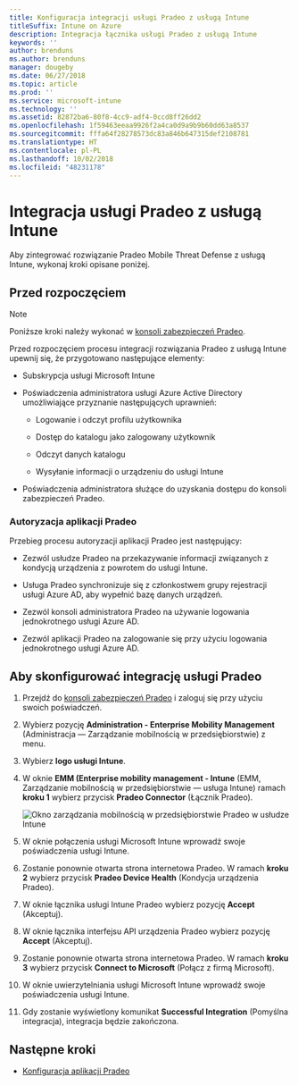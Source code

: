 ```yaml
---
title: Konfiguracja integracji usługi Pradeo z usługą Intune
titleSuffix: Intune on Azure
description: Integracja łącznika usługi Pradeo z usługą Intune
keywords: ''
author: brenduns
ms.author: brenduns
manager: dougeby
ms.date: 06/27/2018
ms.topic: article
ms.prod: ''
ms.service: microsoft-intune
ms.technology: ''
ms.assetid: 82872ba6-80f8-4cc9-adf4-0ccd8ff26dd2
ms.openlocfilehash: 1f59463eeaa9926f2a4ca0d9a9b9b60dd63a8537
ms.sourcegitcommit: fffa64f28278573dc83a846b647315def2108781
ms.translationtype: HT
ms.contentlocale: pl-PL
ms.lasthandoff: 10/02/2018
ms.locfileid: "48231178"
---
```

# <a name="integrate-pradeo-with-intune"></a>Integracja usługi Pradeo z usługą Intune

Aby zintegrować rozwiązanie Pradeo Mobile Threat Defense z usługą Intune, wykonaj kroki opisane poniżej.

## <a name="before-you-begin"></a>Przed rozpoczęciem

> [!NOTE]
> Poniższe kroki należy wykonać w [konsoli zabezpieczeń Pradeo](https://www.apps-security.com).

Przed rozpoczęciem procesu integracji rozwiązania Pradeo z usługą Intune upewnij się, że przygotowano następujące elementy:

-   Subskrypcja usługi Microsoft Intune

-   Poświadczenia administratora usługi Azure Active Directory umożliwiające przyznanie następujących uprawnień:

    -   Logowanie i odczyt profilu użytkownika

    -   Dostęp do katalogu jako zalogowany użytkownik

    -   Odczyt danych katalogu

    -   Wysyłanie informacji o urządzeniu do usługi Intune

-   Poświadczenia administratora służące do uzyskania dostępu do konsoli zabezpieczeń Pradeo.

### <a name="pradeo-app-authorization"></a>Autoryzacja aplikacji Pradeo

Przebieg procesu autoryzacji aplikacji Pradeo jest następujący:

-   Zezwól usłudze Pradeo na przekazywanie informacji związanych z kondycją urządzenia z powrotem do usługi Intune.

-   Usługa Pradeo synchronizuje się z członkostwem grupy rejestracji usługi Azure AD, aby wypełnić bazę danych urządzeń.

-   Zezwól konsoli administratora Pradeo na używanie logowania jednokrotnego usługi Azure AD.

-   Zezwól aplikacji Pradeo na zalogowanie się przy użyciu logowania jednokrotnego usługi Azure AD.

## <a name="to-set-up-pradeo-integration"></a>Aby skonfigurować integrację usługi Pradeo

1.  Przejdź do [konsoli zabezpieczeń Pradeo](https://www.apps-security.com) i zaloguj się przy użyciu swoich poświadczeń.

2.  Wybierz pozycję **Administration - Enterprise Mobility Management** (Administracja — Zarządzanie mobilnością w przedsiębiorstwie) z menu.

3.  Wybierz **logo usługi Intune**.

4.  W oknie **EMM (Enterprise mobility management - Intune** (EMM, Zarządzanie mobilnością w przedsiębiorstwie — usługa Intune) ramach **kroku 1** wybierz przycisk **Pradeo Connector** (Łącznik Pradeo). 

    ![Okno zarządzania mobilnością w przedsiębiorstwie Pradeo w usłudze Intune](./media/pradeo_setup.png)

5. W oknie połączenia usługi Microsoft Intune wprowadź swoje poświadczenia usługi Intune.

5.  Zostanie ponownie otwarta strona internetowa Pradeo. W ramach **kroku 2** wybierz przycisk **Pradeo Device Health** (Kondycja urządzenia Pradeo).

7. W oknie łącznika usługi Intune Pradeo wybierz pozycję **Accept** (Akceptuj). 

8. W oknie łącznika interfejsu API urządzenia Pradeo wybierz pozycję **Accept** (Akceptuj).

9. Zostanie ponownie otwarta strona internetowa Pradeo. W ramach **kroku 3** wybierz przycisk **Connect to Microsoft** (Połącz z firmą Microsoft). 

10. W oknie uwierzytelniania usługi Microsoft Intune wprowadź swoje poświadczenia usługi Intune.

11. Gdy zostanie wyświetlony komunikat **Successful Integration** (Pomyślna integracja), integracja będzie zakończona.

## <a name="next-steps"></a>Następne kroki

-   [Konfiguracja aplikacji Pradeo](mtd-apps-ios-app-configuration-policy-add-assign.md)